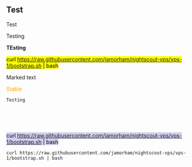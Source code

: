 ## Test  
  
Test  
  
Testing  

**TEsting**  
  
<mark>curl https://raw.githubusercontent.com/jamorham/nightscout-vps/vps-1/bootstrap.sh | bash</mark>  
  
<span style="background-color: #4F4F4F color: #fFfFfF">Marked text</span>   
  
<span style="color:orange">Stable</span>  
  
```
Testing
```
  
<br/>    
<br/>   
<br/>   
  
<mark style="background-color: #cFcFef"> curl https://raw.githubusercontent.com/jamorham/nightscout-vps/vps-1/bootstrap.sh | bash </mark>  
  
`curl https://raw.githubusercontent.com/jamorham/nightscout-vps/vps-1/bootstrap.sh | bash`  
